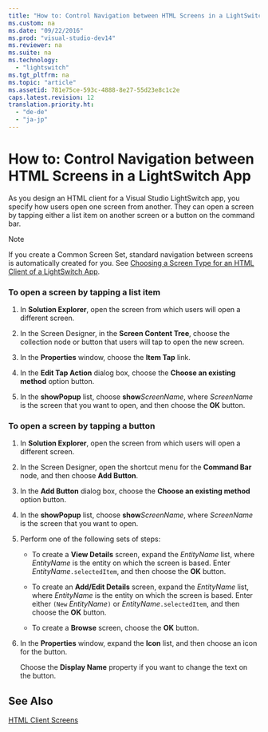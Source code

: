 ```yaml
---
title: "How to: Control Navigation between HTML Screens in a LightSwitch App"
ms.custom: na
ms.date: "09/22/2016"
ms.prod: "visual-studio-dev14"
ms.reviewer: na
ms.suite: na
ms.technology: 
  - "lightswitch"
ms.tgt_pltfrm: na
ms.topic: "article"
ms.assetid: 781e75ce-593c-4888-8e27-55d23e8c1c2e
caps.latest.revision: 12
translation.priority.ht: 
  - "de-de"
  - "ja-jp"
---
```

# How to: Control Navigation between HTML Screens in a LightSwitch App
As you design an HTML client for a Visual Studio LightSwitch app, you specify how users open one screen from another. They can open a screen by tapping either a list item on another screen or a button on the command bar.  
  
> [!NOTE]
>  If you create a Common Screen Set, standard navigation between screens is automatically created for you. See [Choosing a Screen Type for an HTML Client of a LightSwitch App](../vs140/choosing-a-screen-type-for-an-html-client-of-a-lightswitch-app.md).  
  
### To open a screen by tapping a list item  
  
1.  In **Solution Explorer**, open the screen from which users will open a different screen.  
  
2.  In the Screen Designer, in the **Screen Content Tree**, choose the collection node or button that users will tap to open the new screen.  
  
3.  In the **Properties** window, choose the **Item Tap** link.  
  
4.  In the **Edit Tap Action** dialog box, choose the **Choose an existing method** option button.  
  
5.  In the **showPopup** list, choose **show***ScreenName*, where *ScreenName* is the screen that you want to open, and then choose the **OK** button.  
  
### To open a screen by tapping a button  
  
1.  In **Solution Explorer**, open the screen from which users will open a different screen.  
  
2.  In the Screen Designer, open the shortcut menu for the **Command Bar** node, and then choose **Add Button**.  
  
3.  In the **Add Button** dialog box, choose the **Choose an existing method** option button.  
  
4.  In the **showPopup** list, choose **show***ScreenName*, where *ScreenName* is the screen that you want to open.  
  
5.  Perform one of the following sets of steps:  
  
    -   To create a **View Details** screen, expand the *EntityName* list, where *EntityName* is the entity on which the screen is based. Enter *EntityName*`.selectedItem`, and then choose the **OK** button.  
  
    -   To create an **Add/Edit Details** screen, expand the *EntityName* list, where *EntityName* is the entity on which the screen is based. Enter either `(New` *EntityName*`)` or *EntityName*`.selectedItem`, and then choose the **OK** button.  
  
    -   To create a **Browse** screen, choose the **OK** button.  
  
6.  In the **Properties** window, expand the **Icon** list, and then choose an icon for the button.  
  
     Choose the **Display Name** property if you want to change the text on the button.  
  
## See Also  
 [HTML Client Screens](../vs140/html-client-screens-for-lightswitch-apps.md)